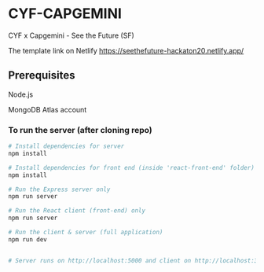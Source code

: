# CYF-CAPGEMINI
CYF x Capgemini  - See the Future (SF)


The template link on Netlify
https://seethefuture-hackaton20.netlify.app/
 
## Prerequisites

Node.js

MongoDB Atlas account

 
### To run the server (after cloning repo)
```bash
# Install dependencies for server
npm install

# Install dependencies for front end (inside 'react-front-end' folder)
npm install

# Run the Express server only
npm run server

# Run the React client (front-end) only
npm run server

# Run the client & server (full application)
npm run dev


# Server runs on http://localhost:5000 and client on http://localhost:3000
```
